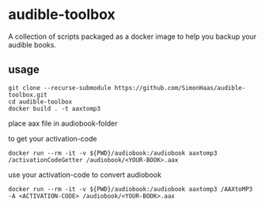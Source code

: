 # audible-toolbox

A collection of scripts packaged as a docker image to help you backup your audible books.

## usage

```
git clone --recurse-submodule https://github.com/SimonHaas/audible-toolbox.git
cd audible-toolbox
docker build . -t aaxtomp3
```
place aax file in audiobook-folder

to get your activation-code

```
docker run --rm -it -v ${PWD}/audiobook:/audiobook aaxtomp3 /activationCodeGetter /audiobook/<YOUR-BOOK>.aax
```

use your activation-code to convert audiobook

```
docker run --rm -it -v ${PWD}/audiobook:/audiobook aaxtomp3 /AAXtoMP3 -A <ACTIVATION-CODE> /audiobook/<YOUR-BOOK>.aax
```
